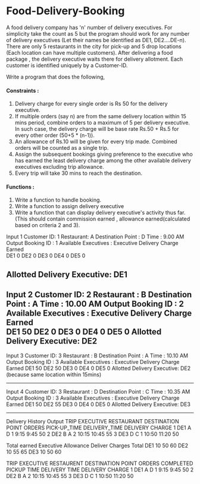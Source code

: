 # Food-Delivery-Booking
A food delivery company has 'n' number of delivery executives. For simplicity take the count as 5 but the program should work for any number of delivery executives (Let
their names be identified as DE1, DE2....DE-n). There are only 5 restaurants in the city for pick-up and 5 drop locations (Each location can have multiple customers). After 
delivering a food package , the delivery executive waits there for delivery allotment.
Each customer is identified uniquely by a Customer-ID.

Write a program that does the following, 

#### Constraints : 

1. Delivery charge for every single order is Rs 50 for the delivery executive.
2. If multiple orders (say n) are from the same delivery location within 15 mins period, combine orders to a maximum of 5 per delivery executive. In such case, the delivery charge will be base rate Rs.50 + Rs.5 for every other order (50+5 * (n-1)). 
3. An allowance of Rs.10 will be given for every trip made. Combined orders will be counted as a single trip.
4. Assign the subsequent bookings giving preference to the executive who has earned the least delivery charge among the other available delivery executives excluding trip allowance.
5. Every trip will take 30 mins to reach the destination.

#### Functions :
1. Write a function to handle booking.
2. Write a function to assign delivery executive
3. Write a function that can display delivery executive's activity thus far. (This should contain commission earned , allowance earned(calculated based on criteria 2 and 3).

Input 1
Customer ID: 1
Restaurant: A
Destination Point : D
Time : 9.00 AM
Output
Booking ID : 1
Available Executives : 
Executive     Delivery Charge Earned    
DE1                      0
DE2                      0
DE3                      0
DE4                      0
DE5                      0

Allotted Delivery Executive: DE1
-------------------------------------------------------------------------------------------------------------------

Input 2
Customer ID: 2
Restaurant : B
Destination Point : A
Time : 10.00 AM
Output
Booking ID : 2
Available Executives : 
Executive     Delivery Charge Earned    
DE1                      50
DE2                      0
DE3                      0
DE4                      0
DE5                      0
Allotted Delivery Executive: DE2
-------------------------------------------------------------------------------------------------------------------

Input 3
Customer ID: 3
Restaurant : B
Destination Point : A
Time : 10.10 AM
Output
Booking ID : 3
Available Executives : 
Executive     Delivery Charge Earned
DE1                      50
DE2                      50
DE3                      0
DE4                      0
DE5                      0
Allotted Delivery Executive: DE2 (because same location within 15mins)

-------------------------------------------------------------------------------------------------------------------

Input 4
Customer ID: 3
Restaurant : D
Destination Point : C
Time : 10.35 AM
Output
Booking ID : 3
Available Executives : 
Executive     Delivery Charge Earned
DE1                      50
DE2                      55
DE3                      0
DE4                      0
DE5                      0
Allotted Delivery Executive: DE3

-------------------------------------------------------------------------------------------------------------------
Delivery History
Output 
TRIP    EXECUTIVE            RESTAURANT     DESTINATION POINT   ORDERS   PICK-UP_TIME   DELIVERY_TIME     DELIVERY CHARGE
1          DE1                                   A                                 D                              1                  9:15                        9:45                          50
2           DE2                                  B                                 A                              2                 10:15                        10:45                        55
3           DE3                                  D                                 C                              1                  10:50                        11:20                        50

Total earned
Executive                 Allowance     Deliver Charges       Total
DE1                               10                          50                     60
DE2                               10                          55                     65
DE3                               10                          50                     60


TRIP	EXECUTIVE	RESTAURENT 	DESTINATION POINT	ORDERS COMPLETED	PICKUP TIME	DELIVERY TIME	DELIVERY CHARGE
1	DE1	A	D	1	9:15	9:45 	50
2	DE2	B	A	2	10:15	10:45	55
3	DE3	D	C	1	10:50	11:20	50
